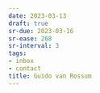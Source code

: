 ```yaml
---
date: 2023-03-13
draft: true
sr-due: 2023-03-16
sr-ease: 268
sr-interval: 3
tags:
- inbox
- contact
title: Guido van Rossum
---
```

   

